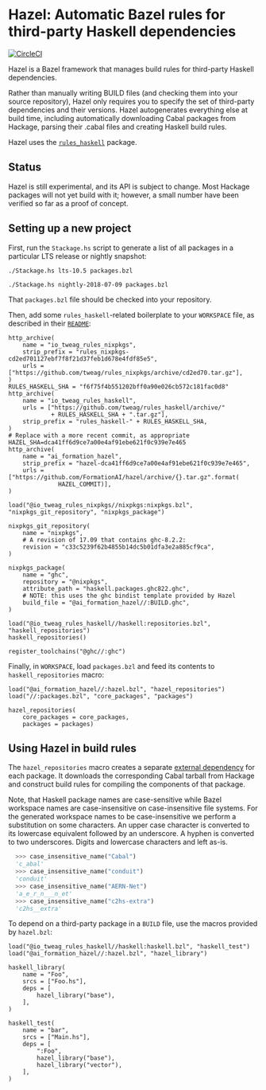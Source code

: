 # Hazel: Automatic Bazel rules for third-party Haskell dependencies

[![CircleCI](https://circleci.com/gh/FormationAI/hazel/tree/master.svg?style=svg)](https://circleci.com/gh/FormationAI/hazel/tree/master)

Hazel is a Bazel framework that manages build rules for third-party Haskell
dependencies.

Rather than manually writing BUILD files (and checking them into your source
repository), Hazel only requires you to specify the set of third-party
dependencies and their versions.  Hazel autogenerates everything else at build
time, including automatically downloading Cabal packages from Hackage,
parsing their .cabal files and creating Haskell build rules.

Hazel uses the [`rules_haskell`](https://github.com/tweag/rules_haskell)
package.

## Status
Hazel is still experimental, and its API is subject to change.  Most Hackage
packages will not yet build with it; however, a small number have been
verified so far as a proof of concept.

## Setting up a new project
First, run the `Stackage.hs` script to generate a list of all packages in a
particular LTS release or nightly snapshot:

```
./Stackage.hs lts-10.5 packages.bzl
```

```
./Stackage.hs nightly-2018-07-09 packages.bzl
```

That `packages.bzl` file should be checked into your repository.


Then, add some `rules_haskell`-related boilerplate to your `WORKSPACE` file,
as described in their
[`README`](https://github.com/tweag/rules_nixpkgs/blob/master/README.md):

```
http_archive(
    name = "io_tweag_rules_nixpkgs",
    strip_prefix = "rules_nixpkgs-cd2ed701127ebf7f8f21d37feb1d678e4fdf85e5",
    urls = ["https://github.com/tweag/rules_nixpkgs/archive/cd2ed70.tar.gz"],
)
RULES_HASKELL_SHA = "f6f75f4b551202bff0a90e026cb572c181fac0d8"
http_archive(
    name = "io_tweag_rules_haskell",
    urls = ["https://github.com/tweag/rules_haskell/archive/"
            + RULES_HASKELL_SHA + ".tar.gz"],
    strip_prefix = "rules_haskell-" + RULES_HASKELL_SHA,
)
# Replace with a more recent commit, as appropriate
HAZEL_SHA=dca41ff6d9ce7a00e4af91ebe621f0c939e7e465
http_archive(
    name = "ai_formation_hazel",
    strip_prefix = "hazel-dca41ff6d9ce7a00e4af91ebe621f0c939e7e465",
    urls = ["https://github.com/FormationAI/hazel/archive/{}.tar.gz".format(
              HAZEL_COMMIT)],
)

load("@io_tweag_rules_nixpkgs//nixpkgs:nixpkgs.bzl", "nixpkgs_git_repository", "nixpkgs_package")

nixpkgs_git_repository(
    name = "nixpkgs",
    # A revision of 17.09 that contains ghc-8.2.2:
    revision = "c33c5239f62b4855b14dc5b01dfa3e2a885cf9ca",
)

nixpkgs_package(
    name = "ghc",
    repository = "@nixpkgs",
    attribute_path = "haskell.packages.ghc822.ghc",
    # NOTE: this uses the ghc bindist template provided by Hazel
    build_file = "@ai_formation_hazel//:BUILD.ghc",
)

load("@io_tweag_rules_haskell//haskell:repositories.bzl", "haskell_repositories")
haskell_repositories()

register_toolchains("@ghc//:ghc")
```

Finally, in `WORKSPACE`, load `packages.bzl` and feed its contents to `haskell_repositories` macro:

```
load("@ai_formation_hazel//:hazel.bzl", "hazel_repositories")
load("//:packages.bzl", "core_packages", "packages")

hazel_repositories(
    core_packages = core_packages,
    packages = packages)
```

## Using Hazel in build rules
The `hazel_repositories` macro creates a separate [external
dependency](https://docs.bazel.build/versions/master/external.html) for each
package.  It downloads the corresponding Cabal tarball from Hackage
and construct build rules for compiling the components of that package.

Note, that Haskell package names are case-sensitive while Bazel workspace names
are case-insensitive on case-insensitive file systems. For the generated
workspace names to be case-insensitive we perform a substitution on some
characters. An upper case character is converted to its lowercase equivalent
followed by an underscore. A hyphen is converted to two underscores. Digits and
lowercase characters and left as-is.


``` python
  >>> case_insensitive_name("Cabal")
  'c_abal'
  >>> case_insensitive_name("conduit")
  'conduit'
  >>> case_insensitive_name("AERN-Net")
  'a_e_r_n___n_et'
  >>> case_insensitive_name("c2hs-extra")
  'c2hs__extra'
```

To depend on a third-party package in a `BUILD` file, use the macros provided by `hazel.bzl`:

```
load("@io_tweag_rules_haskell//haskell:haskell.bzl", "haskell_test")
load("@ai_formation_hazel//:hazel.bzl", "hazel_library")

haskell_library(
    name = "Foo",
    srcs = ["Foo.hs"],
    deps = [
        hazel_library("base"),
    ],
)

haskell_test(
    name = "bar",
    srcs = ["Main.hs"],
    deps = [
        ":Foo",
        hazel_library("base"),
        hazel_library("vector"),
    ],
)
```

